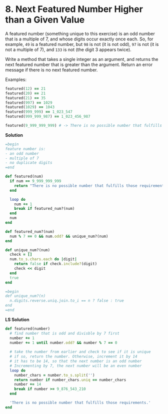 # 8. Next Featured Number Higher than a Given Value

A featured number (something unique to this exercise) is an odd number that is a multiple of 7, and whose digits occur exactly once each. So, for example, `49` is a featured number, but `98` is not (it is not odd), `97` is not (it is not a multiple of 7), and `133` is not (the digit 3 appears twice).

Write a method that takes a single integer as an argument, and returns the next featured number that is greater than the argument. Return an error message if there is no next featured number.

Examples:

```ruby
featured(12) == 21
featured(20) == 21
featured(21) == 35
featured(997) == 1029
featured(1029) == 1043
featured(999_999) == 1_023_547
featured(999_999_987) == 1_023_456_987

featured(9_999_999_999) # -> There is no possible number that fulfills those requirements
```

**Solution**

```ruby
=begin
feature number is: 
- an odd number
- multiple of 7
- no duplicate digits
=end

def featured(num)
  if num == 9_999_999_999
    return "There is no possible number that fulfills those requirements"
  end

  loop do
    num += 1
    break if featured_num?(num)
  end
  num
end

def featured_num?(num)
  num % 7 == 0 && num.odd? && unique_num?(num)
end

def unique_num?(num)
  check = []
  num.to_s.chars.each do |digit|
    return false if check.include?(digit)
    check << digit
  end
  true
end

=begin
def unique_num?(n)
  n.digits.reverse.uniq.join.to_i == n ? false : true
end
=end
```

**LS Solution**

```ruby
def featured(number)
  # find number that is odd and divisble by 7 first
  number += 1
  number += 1 until number.odd? && number % 7 == 0
	
  # take the number from earlier and check to see if it is unique
  # if so, return the number. Otherwise, increment it by 14
  # it has to be 14, so that the next number is an odd number
  # Incrementing by 7, the next number will be an even number
  loop do
    number_chars = number.to_s.split('')
    return number if number_chars.uniq == number_chars
    number += 14
    break if number >= 9_876_543_210
  end

  'There is no possible number that fulfills those requirements.'
end
```

